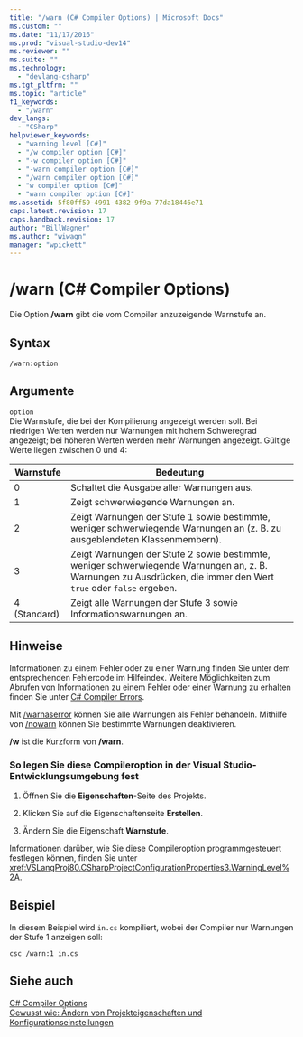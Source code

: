 ```yaml
---
title: "/warn (C# Compiler Options) | Microsoft Docs"
ms.custom: ""
ms.date: "11/17/2016"
ms.prod: "visual-studio-dev14"
ms.reviewer: ""
ms.suite: ""
ms.technology: 
  - "devlang-csharp"
ms.tgt_pltfrm: ""
ms.topic: "article"
f1_keywords: 
  - "/warn"
dev_langs: 
  - "CSharp"
helpviewer_keywords: 
  - "warning level [C#]"
  - "/w compiler option [C#]"
  - "-w compiler option [C#]"
  - "-warn compiler option [C#]"
  - "/warn compiler option [C#]"
  - "w compiler option [C#]"
  - "warn compiler option [C#]"
ms.assetid: 5f80ff59-4991-4382-9f9a-77da18446e71
caps.latest.revision: 17
caps.handback.revision: 17
author: "BillWagner"
ms.author: "wiwagn"
manager: "wpickett"
---
```

# /warn (C# Compiler Options)
Die Option **\/warn** gibt die vom Compiler anzuzeigende Warnstufe an.  
  
## Syntax  
  
```  
/warn:option  
```  
  
## Argumente  
 `option`  
 Die Warnstufe, die bei der Kompilierung angezeigt werden soll. Bei niedrigen Werten werden nur Warnungen mit hohem Schweregrad angezeigt; bei höheren Werten werden mehr Warnungen angezeigt.  Gültige Werte liegen zwischen 0 und 4:  
  
|Warnstufe|Bedeutung|  
|---------------|---------------|  
|0|Schaltet die Ausgabe aller Warnungen aus.|  
|1|Zeigt schwerwiegende Warnungen an.|  
|2|Zeigt Warnungen der Stufe 1 sowie bestimmte, weniger schwerwiegende Warnungen an \(z. B. zu ausgeblendeten Klassenmembern\).|  
|3|Zeigt Warnungen der Stufe 2 sowie bestimmte, weniger schwerwiegende Warnungen an, z. B. Warnungen zu Ausdrücken, die immer den Wert `true` oder `false` ergeben.|  
|4 \(Standard\)|Zeigt alle Warnungen der Stufe 3 sowie Informationswarnungen an.|  
  
## Hinweise  
 Informationen zu einem Fehler oder zu einer Warnung finden Sie unter dem entsprechenden Fehlercode im Hilfeindex.  Weitere Möglichkeiten zum Abrufen von Informationen zu einem Fehler oder einer Warnung zu erhalten finden Sie unter [C\# Compiler Errors](../../../csharp/language-reference/compiler-messages/index.md).  
  
 Mit [\/warnaserror](../../../csharp/language-reference/compiler-options/warnaserror-compiler-option.md) können Sie alle Warnungen als Fehler behandeln.  Mithilfe von [\/nowarn](../../../csharp/language-reference/compiler-options/nowarn-compiler-option.md) können Sie bestimmte Warnungen deaktivieren.  
  
 **\/w** ist die Kurzform von **\/warn**.  
  
### So legen Sie diese Compileroption in der Visual Studio\-Entwicklungsumgebung fest  
  
1.  Öffnen Sie die **Eigenschaften**\-Seite des Projekts.  
  
2.  Klicken Sie auf die Eigenschaftenseite **Erstellen**.  
  
3.  Ändern Sie die Eigenschaft **Warnstufe**.  
  
 Informationen darüber, wie Sie diese Compileroption programmgesteuert festlegen können, finden Sie unter <xref:VSLangProj80.CSharpProjectConfigurationProperties3.WarningLevel%2A>.  
  
## Beispiel  
 In diesem Beispiel wird `in.cs` kompiliert, wobei der Compiler nur Warnungen der Stufe 1 anzeigen soll:  
  
```  
csc /warn:1 in.cs  
```  
  
## Siehe auch  
 [C\# Compiler Options](../../../csharp/language-reference/compiler-options/index.md)   
 [Gewusst wie: Ändern von Projekteigenschaften und Konfigurationseinstellungen](http://msdn.microsoft.com/de-de/e7184bc5-2f2b-4b4f-aa9a-3ecfcbc48b67)